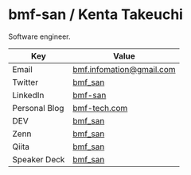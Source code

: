 # bmf-san / Kenta Takeuchi

Software engineer.

|     Key      |                     Value                     |
| ------------ | --------------------------------------------- |
| Email        | bmf.infomation@gmail.com                      |
| Twitter      | [bmf_san](https://twitter.com/bmf_san)        |
| LinkedIn   | [bmf-san](https://www.linkedin.com/in/bmf-san) |
| Personal Blog | [bmf-tech.com](https://bmf-tech.com)          |
| DEV       | [bmf_san](https://dev.to/bmf_san)             |
| Zenn       | [bmf_san](https://zenn.dev/bmf_san)             |
| Qiita       | [bmf_san](https://qiita.com/bmf_san)             |
| Speaker Deck | [bmf_san](https://speakerdeck.com/bmf_san) | 
